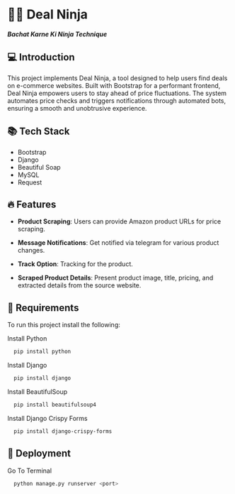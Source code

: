 # 🐱‍👤 Deal Ninja 


***Bachat Karne Ki Ninja Technique***


## 💻 Introduction

This project implements Deal Ninja, a tool designed to help users find deals on e-commerce websites. Built with Bootstrap for a performant frontend, Deal Ninja empowers users to stay ahead of price fluctuations. The system automates price checks and triggers notifications through automated bots, ensuring a smooth and unobtrusive experience.



## 📚 Tech Stack

- Bootstrap
- Django
- Beautiful Soap
- MySQL
- Request



## 🔥 Features

- **Product Scraping**: Users can provide Amazon product URLs for price scraping.

- **Message Notifications**:  Get notified via telegram for various product changes.

- **Track Option**: Tracking for the product.

- **Scraped Product Details**: Present product image, title, pricing, and extracted details from the source website.


  
## 📀 Requirements 

To run this project install the following: 

Install Python 

```bash
  pip install python
```

Install Django
```bash
  pip install django
```
Install BeautifulSoup
```bash
  pip install beautifulsoup4
```

Install Django Crispy Forms
```bash
  pip install django-crispy-forms
```

## 🚀 Deployment 

Go To Terminal 
```bash
  python manage.py runserver <port>
```







